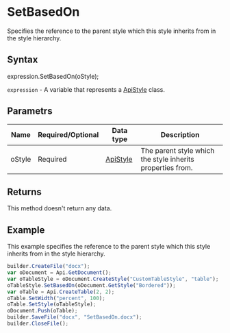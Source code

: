 # SetBasedOn

Specifies the reference to the parent style which this style inherits from in the style hierarchy.

## Syntax

expression.SetBasedOn(oStyle);

`expression` - A variable that represents a [ApiStyle](../ApiStyle.md) class.

## Parametrs

| **Name** | **Required/Optional** | **Data type** | **Description** |
| ------------- | ------------- | ------------- | ------------- |
| oStyle | Required | [ApiStyle](../../ApiStyle/ApiStyle.md) | The parent style which the style inherits properties from. |

## Returns

This method doesn't return any data.

## Example

This example specifies the reference to the parent style which this style inherits from in the style hierarchy.

```javascript
builder.CreateFile("docx");
var oDocument = Api.GetDocument();
var oTableStyle = oDocument.CreateStyle("CustomTableStyle", "table");
oTableStyle.SetBasedOn(oDocument.GetStyle("Bordered"));
var oTable = Api.CreateTable(2, 2);
oTable.SetWidth("percent", 100);
oTable.SetStyle(oTableStyle);
oDocument.Push(oTable);
builder.SaveFile("docx", "SetBasedOn.docx");
builder.CloseFile();
```